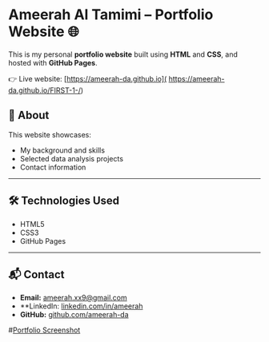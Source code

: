 # Ameerah Al Tamimi – Portfolio Website 🌐

This is my personal **portfolio website** built using **HTML** and **CSS**, and hosted with **GitHub Pages**.  

👉 Live website: [https://ameerah-da.github.io]( https://ameerah-da.github.io/FIRST-1-/)

## 📖 About
This website showcases:
- My background and skills
- Selected data analysis projects
- Contact information

---

## 🛠️ Technologies Used
- HTML5  
- CSS3  
- GitHub Pages  
---

## 📬 Contact
- **Email:** ameerah.xx9@gmail.com  
- **LinkedIn: [linkedin.com/in/ameerah](https://www.linkedin.com/in/ameerah-altamimi-49341126a/)  
- **GitHub:** [github.com/ameerah-da](https://github.com/ameerah-da)  


#[Portfolio Screenshot](<img width="2000" height="2000" alt="image" src="https://github.com/user-attachments/assets/dd685586-3122-4690-ba23-557bc8b1f642" />
)



